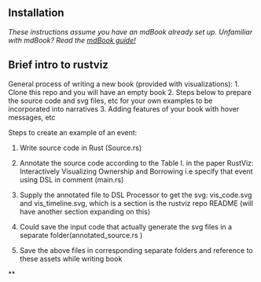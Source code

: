 
## Installation

*These instructions assume you have an mdBook already set up. Unfamiliar with mdBook? Read the [mdBook guide!](https://rust-lang.github.io/mdBook/)*



## Brief intro to rustviz


General process of writing a new book (provided with visualizations): 
	1. Clone this repo and you will have an empty book
	2. Steps below to prepare the source code and svg files, etc for your own examples to be incorporated into narratives 
 	3. Adding features of your book with hover messages, etc



Steps to create an example of an event:

1. Write source code in Rust (Source.rs)

2. Annotate the source code according to the Table I. in the paper RustViz: Interactively Visualizing Ownership and Borrowing i.e  specify that event using DSL in comment (main.rs)

3. Supply the annotated file to DSL Processor to get the svg:  vis_code.svg and vis_timeline.svg, which is a section is the rustviz repo README (will have another section expanding on this)

4. Could save the input code that actually generate the svg files in a separate folder(annotated_source.rs ) 

5. Save the above files in corresponding separate folders and reference to these assets while writing book

**






